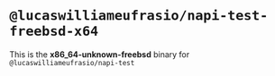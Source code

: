 # `@lucaswilliameufrasio/napi-test-freebsd-x64`

This is the **x86_64-unknown-freebsd** binary for `@lucaswilliameufrasio/napi-test`
